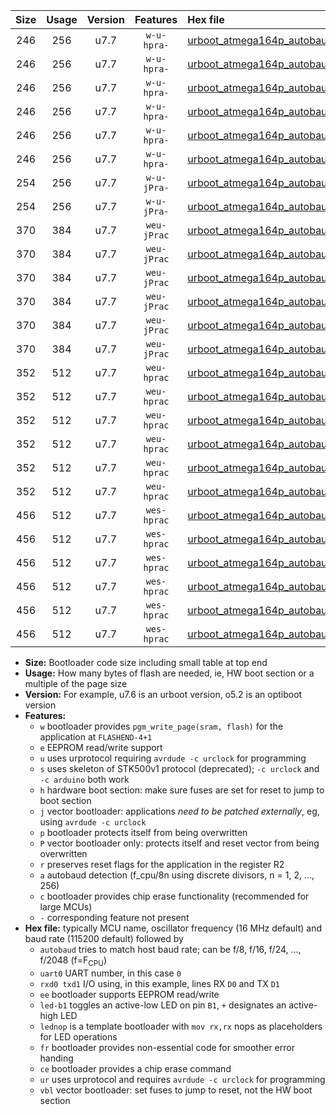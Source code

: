|Size|Usage|Version|Features|Hex file|
|:-:|:-:|:-:|:-:|:--|
|246|256|u7.7|`w-u-hpra-`|[urboot_atmega164p_autobaud_uart0_rxd0_txd1_led+b0_ur.hex](https://raw.githubusercontent.com/stefanrueger/urboot.hex/main/mcus/atmega164p/autobaud/urboot_atmega164p_autobaud_uart0_rxd0_txd1_led+b0_ur.hex)|
|246|256|u7.7|`w-u-hpra-`|[urboot_atmega164p_autobaud_uart0_rxd0_txd1_led+b7_ur.hex](https://raw.githubusercontent.com/stefanrueger/urboot.hex/main/mcus/atmega164p/autobaud/urboot_atmega164p_autobaud_uart0_rxd0_txd1_led+b7_ur.hex)|
|246|256|u7.7|`w-u-hpra-`|[urboot_atmega164p_autobaud_uart0_rxd0_txd1_lednop_ur.hex](https://raw.githubusercontent.com/stefanrueger/urboot.hex/main/mcus/atmega164p/autobaud/urboot_atmega164p_autobaud_uart0_rxd0_txd1_lednop_ur.hex)|
|246|256|u7.7|`w-u-hpra-`|[urboot_atmega164p_autobaud_uart1_rxd2_txd3_led+b0_ur.hex](https://raw.githubusercontent.com/stefanrueger/urboot.hex/main/mcus/atmega164p/autobaud/urboot_atmega164p_autobaud_uart1_rxd2_txd3_led+b0_ur.hex)|
|246|256|u7.7|`w-u-hpra-`|[urboot_atmega164p_autobaud_uart1_rxd2_txd3_led+b7_ur.hex](https://raw.githubusercontent.com/stefanrueger/urboot.hex/main/mcus/atmega164p/autobaud/urboot_atmega164p_autobaud_uart1_rxd2_txd3_led+b7_ur.hex)|
|246|256|u7.7|`w-u-hpra-`|[urboot_atmega164p_autobaud_uart1_rxd2_txd3_lednop_ur.hex](https://raw.githubusercontent.com/stefanrueger/urboot.hex/main/mcus/atmega164p/autobaud/urboot_atmega164p_autobaud_uart1_rxd2_txd3_lednop_ur.hex)|
|254|256|u7.7|`w-u-jPra-`|[urboot_atmega164p_autobaud_uart0_rxd0_txd1_ur_vbl.hex](https://raw.githubusercontent.com/stefanrueger/urboot.hex/main/mcus/atmega164p/autobaud/urboot_atmega164p_autobaud_uart0_rxd0_txd1_ur_vbl.hex)|
|254|256|u7.7|`w-u-jPra-`|[urboot_atmega164p_autobaud_uart1_rxd2_txd3_ur_vbl.hex](https://raw.githubusercontent.com/stefanrueger/urboot.hex/main/mcus/atmega164p/autobaud/urboot_atmega164p_autobaud_uart1_rxd2_txd3_ur_vbl.hex)|
|370|384|u7.7|`weu-jPrac`|[urboot_atmega164p_autobaud_uart0_rxd0_txd1_ee_led+b0_fr_ce_ur_vbl.hex](https://raw.githubusercontent.com/stefanrueger/urboot.hex/main/mcus/atmega164p/autobaud/urboot_atmega164p_autobaud_uart0_rxd0_txd1_ee_led+b0_fr_ce_ur_vbl.hex)|
|370|384|u7.7|`weu-jPrac`|[urboot_atmega164p_autobaud_uart0_rxd0_txd1_ee_led+b7_fr_ce_ur_vbl.hex](https://raw.githubusercontent.com/stefanrueger/urboot.hex/main/mcus/atmega164p/autobaud/urboot_atmega164p_autobaud_uart0_rxd0_txd1_ee_led+b7_fr_ce_ur_vbl.hex)|
|370|384|u7.7|`weu-jPrac`|[urboot_atmega164p_autobaud_uart0_rxd0_txd1_ee_lednop_fr_ce_ur_vbl.hex](https://raw.githubusercontent.com/stefanrueger/urboot.hex/main/mcus/atmega164p/autobaud/urboot_atmega164p_autobaud_uart0_rxd0_txd1_ee_lednop_fr_ce_ur_vbl.hex)|
|370|384|u7.7|`weu-jPrac`|[urboot_atmega164p_autobaud_uart1_rxd2_txd3_ee_led+b0_fr_ce_ur_vbl.hex](https://raw.githubusercontent.com/stefanrueger/urboot.hex/main/mcus/atmega164p/autobaud/urboot_atmega164p_autobaud_uart1_rxd2_txd3_ee_led+b0_fr_ce_ur_vbl.hex)|
|370|384|u7.7|`weu-jPrac`|[urboot_atmega164p_autobaud_uart1_rxd2_txd3_ee_led+b7_fr_ce_ur_vbl.hex](https://raw.githubusercontent.com/stefanrueger/urboot.hex/main/mcus/atmega164p/autobaud/urboot_atmega164p_autobaud_uart1_rxd2_txd3_ee_led+b7_fr_ce_ur_vbl.hex)|
|370|384|u7.7|`weu-jPrac`|[urboot_atmega164p_autobaud_uart1_rxd2_txd3_ee_lednop_fr_ce_ur_vbl.hex](https://raw.githubusercontent.com/stefanrueger/urboot.hex/main/mcus/atmega164p/autobaud/urboot_atmega164p_autobaud_uart1_rxd2_txd3_ee_lednop_fr_ce_ur_vbl.hex)|
|352|512|u7.7|`weu-hprac`|[urboot_atmega164p_autobaud_uart0_rxd0_txd1_ee_led+b0_fr_ce_ur.hex](https://raw.githubusercontent.com/stefanrueger/urboot.hex/main/mcus/atmega164p/autobaud/urboot_atmega164p_autobaud_uart0_rxd0_txd1_ee_led+b0_fr_ce_ur.hex)|
|352|512|u7.7|`weu-hprac`|[urboot_atmega164p_autobaud_uart0_rxd0_txd1_ee_led+b7_fr_ce_ur.hex](https://raw.githubusercontent.com/stefanrueger/urboot.hex/main/mcus/atmega164p/autobaud/urboot_atmega164p_autobaud_uart0_rxd0_txd1_ee_led+b7_fr_ce_ur.hex)|
|352|512|u7.7|`weu-hprac`|[urboot_atmega164p_autobaud_uart0_rxd0_txd1_ee_lednop_fr_ce_ur.hex](https://raw.githubusercontent.com/stefanrueger/urboot.hex/main/mcus/atmega164p/autobaud/urboot_atmega164p_autobaud_uart0_rxd0_txd1_ee_lednop_fr_ce_ur.hex)|
|352|512|u7.7|`weu-hprac`|[urboot_atmega164p_autobaud_uart1_rxd2_txd3_ee_led+b0_fr_ce_ur.hex](https://raw.githubusercontent.com/stefanrueger/urboot.hex/main/mcus/atmega164p/autobaud/urboot_atmega164p_autobaud_uart1_rxd2_txd3_ee_led+b0_fr_ce_ur.hex)|
|352|512|u7.7|`weu-hprac`|[urboot_atmega164p_autobaud_uart1_rxd2_txd3_ee_led+b7_fr_ce_ur.hex](https://raw.githubusercontent.com/stefanrueger/urboot.hex/main/mcus/atmega164p/autobaud/urboot_atmega164p_autobaud_uart1_rxd2_txd3_ee_led+b7_fr_ce_ur.hex)|
|352|512|u7.7|`weu-hprac`|[urboot_atmega164p_autobaud_uart1_rxd2_txd3_ee_lednop_fr_ce_ur.hex](https://raw.githubusercontent.com/stefanrueger/urboot.hex/main/mcus/atmega164p/autobaud/urboot_atmega164p_autobaud_uart1_rxd2_txd3_ee_lednop_fr_ce_ur.hex)|
|456|512|u7.7|`wes-hprac`|[urboot_atmega164p_autobaud_uart0_rxd0_txd1_ee_led+b0_fr_ce.hex](https://raw.githubusercontent.com/stefanrueger/urboot.hex/main/mcus/atmega164p/autobaud/urboot_atmega164p_autobaud_uart0_rxd0_txd1_ee_led+b0_fr_ce.hex)|
|456|512|u7.7|`wes-hprac`|[urboot_atmega164p_autobaud_uart0_rxd0_txd1_ee_led+b7_fr_ce.hex](https://raw.githubusercontent.com/stefanrueger/urboot.hex/main/mcus/atmega164p/autobaud/urboot_atmega164p_autobaud_uart0_rxd0_txd1_ee_led+b7_fr_ce.hex)|
|456|512|u7.7|`wes-hprac`|[urboot_atmega164p_autobaud_uart0_rxd0_txd1_ee_lednop_fr_ce.hex](https://raw.githubusercontent.com/stefanrueger/urboot.hex/main/mcus/atmega164p/autobaud/urboot_atmega164p_autobaud_uart0_rxd0_txd1_ee_lednop_fr_ce.hex)|
|456|512|u7.7|`wes-hprac`|[urboot_atmega164p_autobaud_uart1_rxd2_txd3_ee_led+b0_fr_ce.hex](https://raw.githubusercontent.com/stefanrueger/urboot.hex/main/mcus/atmega164p/autobaud/urboot_atmega164p_autobaud_uart1_rxd2_txd3_ee_led+b0_fr_ce.hex)|
|456|512|u7.7|`wes-hprac`|[urboot_atmega164p_autobaud_uart1_rxd2_txd3_ee_led+b7_fr_ce.hex](https://raw.githubusercontent.com/stefanrueger/urboot.hex/main/mcus/atmega164p/autobaud/urboot_atmega164p_autobaud_uart1_rxd2_txd3_ee_led+b7_fr_ce.hex)|
|456|512|u7.7|`wes-hprac`|[urboot_atmega164p_autobaud_uart1_rxd2_txd3_ee_lednop_fr_ce.hex](https://raw.githubusercontent.com/stefanrueger/urboot.hex/main/mcus/atmega164p/autobaud/urboot_atmega164p_autobaud_uart1_rxd2_txd3_ee_lednop_fr_ce.hex)|

- **Size:** Bootloader code size including small table at top end
- **Usage:** How many bytes of flash are needed, ie, HW boot section or a multiple of the page size
- **Version:** For example, u7.6 is an urboot version, o5.2 is an optiboot version
- **Features:**
  + `w` bootloader provides `pgm_write_page(sram, flash)` for the application at `FLASHEND-4+1`
  + `e` EEPROM read/write support
  + `u` uses urprotocol requiring `avrdude -c urclock` for programming
  + `s` uses skeleton of STK500v1 protocol (deprecated); `-c urclock` and `-c arduino` both work
  + `h` hardware boot section: make sure fuses are set for reset to jump to boot section
  + `j` vector bootloader: applications *need to be patched externally*, eg, using `avrdude -c urclock`
  + `p` bootloader protects itself from being overwritten
  + `P` vector bootloader only: protects itself and reset vector from being overwritten
  + `r` preserves reset flags for the application in the register R2
  + `a` autobaud detection (f_cpu/8n using discrete divisors, n = 1, 2, ..., 256)
  + `c` bootloader provides chip erase functionality (recommended for large MCUs)
  + `-` corresponding feature not present
- **Hex file:** typically MCU name, oscillator frequency (16 MHz default) and baud rate (115200 default) followed by
  + `autobaud` tries to match host baud rate; can be f/8, f/16, f/24, ..., f/2048 (f=F<sub>CPU</sub>)
  + `uart0` UART number, in this case `0`
  + `rxd0 txd1` I/O using, in this example, lines RX `D0` and TX `D1`
  + `ee` bootloader supports EEPROM read/write
  + `led-b1` toggles an active-low LED on pin `B1`, `+` designates an active-high LED
  + `lednop` is a template bootloader with `mov rx,rx` nops as placeholders for LED operations
  + `fr` bootloader provides non-essential code for smoother error handing
  + `ce` bootloader provides a chip erase command
  + `ur` uses urprotocol and requires `avrdude -c urclock` for programming
  + `vbl` vector bootloader: set fuses to jump to reset, not the HW boot section
